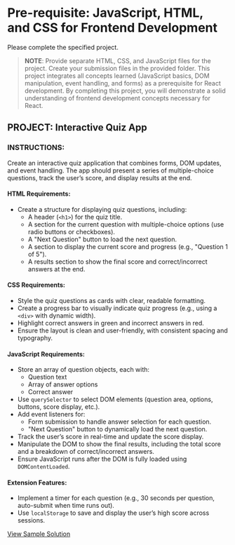 # Pre-requisite: JavaScript, HTML, and CSS for Frontend Development
Please complete the specified project.
> **NOTE**: Provide separate HTML, CSS, and JavaScript files for the project. Create your submission files in the provided folder. This project integrates all concepts learned (JavaScript basics, DOM manipulation, event handling, and forms) as a prerequisite for React development.
By completing this project, you will demonstrate a solid understanding of frontend development concepts necessary for React.

## PROJECT: Interactive Quiz App
### INSTRUCTIONS:
Create an interactive quiz application that combines forms, DOM updates, and event handling. The app should present a series of multiple-choice questions, track the user’s score, and display results at the end.

#### HTML Requirements:
- Create a structure for displaying quiz questions, including:
  - A header (`<h1>`) for the quiz title.
  - A section for the current question with multiple-choice options (use radio buttons or checkboxes).
  - A "Next Question" button to load the next question.
  - A section to display the current score and progress (e.g., "Question 1 of 5").
  - A results section to show the final score and correct/incorrect answers at the end.

#### CSS Requirements:
- Style the quiz questions as cards with clear, readable formatting.
- Create a progress bar to visually indicate quiz progress (e.g., using a `<div>` with dynamic width).
- Highlight correct answers in green and incorrect answers in red.
- Ensure the layout is clean and user-friendly, with consistent spacing and typography.

#### JavaScript Requirements:
- Store an array of question objects, each with:
  - Question text
  - Array of answer options
  - Correct answer
- Use `querySelector` to select DOM elements (question area, options, buttons, score display, etc.).
- Add event listeners for:
  - Form submission to handle answer selection for each question.
  - "Next Question" button to dynamically load the next question.
- Track the user’s score in real-time and update the score display.
- Manipulate the DOM to show the final results, including the total score and a breakdown of correct/incorrect answers.
- Ensure JavaScript runs after the DOM is fully loaded using `DOMContentLoaded`.

#### Extension Features:
- Implement a timer for each question (e.g., 30 seconds per question, auto-submit when time runs out).
- Use `localStorage` to save and display the user’s high score across sessions.

[View Sample Solution](sample-quiz-app/index.html)